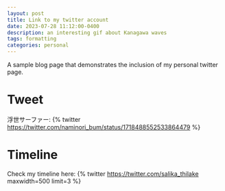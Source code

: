 ```yaml
---
layout: post
title: Link to my twitter account
date: 2023-07-28 11:12:00-0400
description: an interesting gif about Kanagawa waves
tags: formatting
categories: personal
---
```

A sample blog page that demonstrates the inclusion of my personal twitter page. 

# Tweet
浮世サーファー:
{% twitter https://twitter.com/naminori_bum/status/1718488552533864479 %}

# Timeline
Check my timeline here:
{% twitter https://twitter.com/salika_thilake maxwidth=500 limit=3 %}
